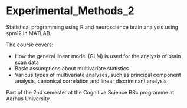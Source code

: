 # Experimental_Methods_2
Statistical programming using R and neuroscience brain analysis using spm12 in MATLAB.

The course covers:
- How the general linear model (GLM) is used for the analysis of brain scan data
- Basic assumptions about multivariate statistics
- Various types of multivariate analyses, such as principal component analysis, canonical correlation and linear discriminant analysis

Part of the 2nd semester at the Cognitive Science BSc programme at Aarhus University.
